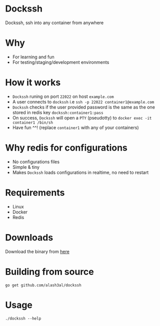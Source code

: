 # Dockssh
Dockssh, ssh into any container from anywhere

# Why
- For learning and fun
- For testing/staging/development environments

# How it works
- `Dockssh` runing on port `22022` on host `example.com`
- A user connects to `dockssh` i.e `ssh -p 22022 container1@example.com`
- `Dockssh` checks if the user provided password is the same as the one stored in redis key `dockssh:container1:pass`
- On success, `Dockssh` will open a `PTY` (pseudotty) to `docker exec -it container1 /bin/sh`
- Have fun ^^! (replace `container1` with any of your containers)

# Why redis for configurations
- No configurations files
- Simple & tiny
- Makes `Dockssh` loads configurations in realtime, no need to restart

# Requirements
- Linux
- Docker
- Redis

# Downloads
Download the binary from [here](https://github.com/alash3al/dockssh/releases/tag/v1.0.0)

# Building from source
`go get github.com/alash3al/dockssh`

# Usage
`./dockssh --help`
